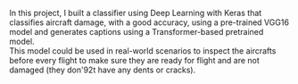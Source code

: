 
In this project, I built a classifier using Deep Learning with Keras that classifies aircraft damage, with a good accuracy, using a pre-trained VGG16 model and generates captions using a Transformer-based pretrained model. \
This model could be used in real-world scenarios to inspect the aircrafts before every flight to make sure they are ready for flight and are not damaged (they don\'92t have any dents or cracks).
